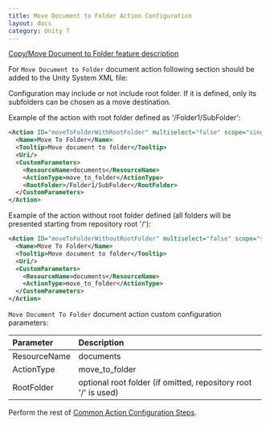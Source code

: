 ```yaml
---
title: Move Document to Folder Action Configuration
layout: docs
category: Unity 7
---
```

[Copy/Move Document to Folder feature description](../../features/document-management/copy-move-document-to-folder.md)

For `Move Document to Folder` document action following section should be added to the Unity System XML file:

Configuration may include or not include root folder. If it is defined, only its subfolders can be chosen as a move destination.

Example of the action with root folder defined as '/Folder1/SubFolder':
```xml
<Action ID="moveToFolderWithRootFolder" multiselect="false" scope="single" type="toolbar">
  <Name>Move To Folder</Name>
  <Tooltip>Move document to folder</Tooltip>
  <Uri/>
  <CustomParameters>
    <ResourceName>documents</ResourceName>
    <ActionType>move_to_folder</ActionType>
    <RootFolder>/Folder1/SubFolder</RootFolder>
  </CustomParameters>
</Action>
```

Example of the action without root folder defined (all  folders will be presented starting from repository root '/'):
```xml
<Action ID="moveToFolderWithoutRootFolder" multiselect="false" scope="single" type="toolbar">
  <Name>Move To Folder</Name>
  <Tooltip>Move document to folder</Tooltip>
  <Uri/>
  <CustomParameters>
    <ResourceName>documents</ResourceName>
    <ActionType>move_to_folder</ActionType>
  </CustomParameters>
</Action>
```

`Move Document To Folder` document action custom configuration parameters:

| Parameter   | Description |
|:------------|:------------|
|ResourceName | documents   |
|ActionType   | move_to_folder |
|RootFolder   | optional root folder (if omitted, repository root '/' is used) |

Perform the rest of [Common Action Configuration Steps](../actions.md#common-actions-configuration-steps).